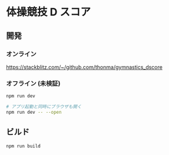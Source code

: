 # 体操競技 D スコア

## 開発

### オンライン

https://stackblitz.com/~/github.com/thonma/gymnastics_dscore

### オフライン (未検証)

```bash
npm run dev

# アプリ起動と同時にブラウザも開く
npm run dev -- --open
```

## ビルド

```bash
npm run build
```

